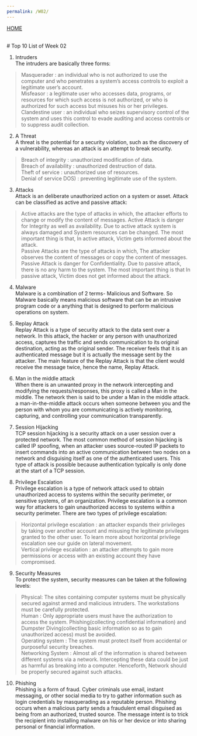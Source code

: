 ```yaml
---
permalink: /W02/
---
```

[HOME](../)

<br>
# Top 10 List of Week 02

1. Intruders<br>
The  intruders  are  basically  three  forms: <br>
> Masquerader : an individual who is not authorized to use the computer and who penetrates a system’s access controls to exploit a legitimate user’s account.<br>
> Misfeasor : a legitimate user who accesses data, programs, or resources for which such access is not authorized, or who is authorized for such access but misuses his or her privileges.<br>
> Clandestine user : an individual who seizes supervisory control of  the system and uses this control to evade auditing and access controls or to suppress audit collection.<br>

2. A Threat <br>
A threat is the potential for a security violation, such as the discovery of a vulnerability, whereas an attack is an attempt to break security.<br>
> Breach of integrity : unauthorized modification of data.<br>
> Breach of availability : unauthorized destruction of data. <br>
> Theft of service : unauthorized use of resources. <br>
> Denial of service DOS) : preventing legitimate use of the system. <br>

3. Attacks <br>
Attack is an deliberate unauthorized action on a system or asset. Attack can be classified as active and passive attack: <br>
> Active attacks are the type of attacks in which, the attacker efforts to change or modify the content of messages. Active Attack is danger for Integrity as well as availability. Due to active attack system is always damaged and System resources can be changed. The most important thing is that, In active attack, Victim gets informed about the attack.<br>
> Passive Attacks are the type of attacks in which, The attacker observes the content of messages or copy the content of messages. Passive Attack is danger for Confidentiality. Due to passive attack, there is no any harm to the system. The most important thing is that In passive attack, Victim does not get informed about the attack.<br>

4. Malware<br>
Malware is a combination of 2 terms- Malicious and Software. So Malware basically means malicious software that can be an intrusive program code or a anything that is designed to perform malicious operations on system.<br>

5. Replay Attack<br>
Replay Attack is a type of security attack to the data sent over a network. In this attack, the hacker or any person with unauthorized access, captures the traffic and sends communication to its original destination, acting as the original sender. The receiver feels that it is an authenticated message but it is actually the message sent by the attacker. The main feature of the Replay Attack is that the client would receive the message twice, hence the name, Replay Attack.<br>

6. Man in the middle attack<br>
When there is an unwanted proxy in the network intercepting and modifying the requests/responses, this proxy is called a Man in the middle. The network then is said to be under a Man in the middle attack. a man-in-the-middle attack occurs when someone between you and the person with whom you are communicating is actively monitoring, capturing, and controlling your communication transparently.<br>

7. Session Hijacking<br>
TCP session hijacking is a security attack on a user session over a protected network. The most common method of session hijacking is called IP spoofing, when an attacker uses source-routed IP packets to insert commands into an active communication between two nodes on a network and disguising itself as one of the authenticated users. This type of attack is possible because authentication typically is only done at the start of a TCP session.<br>

8. Privilege Escalation<br>
Privilege escalation is a type of network attack used to obtain unauthorized access to systems within the security perimeter, or sensitive systems, of an organization. Privilege escalation is a common way for attackers to gain unauthorized access to systems within a security perimeter. There are two types of privilege escalation:<br>
> Horizontal privilege escalation : an attacker expands their privileges by taking over another account and misusing the legitimate privileges granted to the other user. To learn more about horizontal privilege escalation see our guide on lateral movement.<br>
> Vertical privilege escalation : an attacker attempts to gain more permissions or access with an existing account they have compromised.<br>

9. Security Measures<br>
To protect the system, security measures can be taken at the following levels:<br>
> Physical: The sites containing computer systems must be physically secured against armed and malicious intruders. The workstations must be carefully protected.<br>
> Human : Only appropriate users must have the authorization to access the system. Phishing(collecting confidential information) and Dumpster Diving(collecting basic information so as to gain unauthorized access) must be avoided.<br>
> Operating system : The system must protect itself from accidental or purposeful security breaches.<br>
> Networking System : Almost all of the information is shared between different systems via a network. Intercepting these data could be just as harmful as breaking into a computer. Henceforth, Network should be properly secured against such attacks.<br>

10. Phishing<br>
Phishing is a form of fraud. Cyber criminals use email, instant messaging, or other social media to try to gather information such as login credentials by masquerading as a reputable person. Phishing occurs when a malicious party sends a fraudulent email disguised as being from an authorized, trusted source. The message intent is to trick the recipient into installing malware on his or her device or into sharing personal or financial information. 
